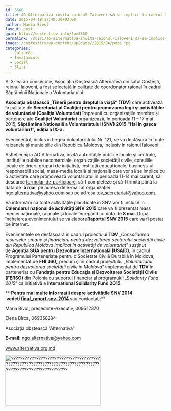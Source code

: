 ```yaml
---
id: 3560
title: AO Alternativa invită raionul Ialoveni să se implice în cadrul Săptămînii Naționale a Voluntariatului
date: 2015-04-18T17:40:30+03:00
author: Maria Bivol
layout: post
guid: http://costestitv.info/?p=3560
permalink: /stiri/ao-alternativa-invita-raionul-ialoveni-sa-se-implice-in-cadrul-saptaminii-nationale-a-voluntariatului/
image: /costestitv/wp-content/uploads//2015/04/poza.jpg
categories:
  - Cultură
  - Învățăminte
  - Social
  - Știri
---
```

Al 3-lea an consecutiv, Asociația Obștească Alternativa din satul Costești, raionul Ialoveni, a fost selectată în calitate de coordonator raional în cadrul Săptămînii Naționale a Voluntariatului.

**Asociaţia obştească „Tinerii pentru dreptul la viaţă” (TDV)** care activează în calitate de **Secretariat al Coaliţiei pentru promovarea legii şi activităţilor de voluntariat (Coaliţia Voluntariat)** împreună cu organizaţiile membre şi partenere ale **Coaliţiei Voluntariat** organizează, în perioada 11 – 17 mai 2015, **Săptămâna Națională a Voluntariatului (SNV) 2015 “Hai în gaşca voluntarilor!”,** **ediția a IX-a.**

Evenimentul, inclus în Legea Voluntariatului Nr. 121, se va desfăşura în toate raioanele şi municipiile din Republica Moldova, inclusiv în raionul Ialoveni.

Astfel echipa AO Alternativa, invită autorităţile publice locale şi centrale, instituţiile publice necomerciale, organizaţiile societăţii civile, consiliile locale de tineri, grupuri de inițiativă, instituții educaționale, business-ul responsabili social, mass-media locală si naţională care vor să se implice cu o activitate care promovează voluntariatul în perioada 11-14 mai curent, să descarce [formular-de-participare](/costestitv/wp-content/uploads//2015/04/formular-de-participare.docx), să-l completeze şi să-l trimită până la data de  **5 mai**, pe adresa de e-mail al organizației <ngo.alternativa@yahoo.com> sau pe adresa [tdv_secretariat@yahoo.com](https://tdvmoldova.wordpress.com/page/2/tdv_secretariat@yahoo.com).

Va informăm că toate activităţile planificate în SNV vor fi incluse în **Calendarul naţional de activităţi SNV 2015** care va fi prezentat mass mediei naţionale, raionale şi locale începând cu data de **8 mai**. După încheierea evenimentului se va elabora**Raportul SNV 2015** care va fi postat pe internet.

Evenimentele se desfăşoară în cadrul proiectului **TDV** „_Consolidarea resurselor umane_ _și financiare pentru dezvoltarea sectorului societății civile din Republica Moldova implicat în activități de voluntariat_” susţinut de **Agenţia SUA** **pentru Dezvoltare Internaţională (USAID)**, în cadrul Programului Parteneriate pentru o Societate Civilă Durabilă în Moldova, implementat de **FHI** **360,** precum şi în cadrul proiectului „_Voluntariatul pentru dezvoltarea societăţii civile in Moldova_” implementat de **TDV** în parteneriat cu **Fundaţia pentru Educaţia şi Dezvoltarea Societăţii Civile (FERSO)** din Polonia cu suportul financiar al programului „_Solidarity Fund 2015_” ca iniţiativă a **International Solidarity Fund 2015**.

** ****Pentru mai multe informaţii despre activitățile SNV 2014  vedeţi** [final_raport-snv-2014](/costestitv/wp-content/uploads//2015/04/final_raport-snv-2014.pdf)** sau contactaţi:**

Maria Bivol, președinte-executiv, 069512370

Elena Bîrca, 069358284

Asociaţia obştească ”Alternativa”

**E-mail:** <ngo.alternativa@yahoo.com>

www.alternativa.org.md

[<img class="alignleft size-medium wp-image-3564" src="/costestitv/wp-content/uploads//2015/04/volunteer-300x158.jpg" alt="???????????????????????????????????????????????????????????????????????????????????????????????????????????" width="300" height="158" srcset="http://costestitv.ddev.local/costestitv/wp-content/uploads//2015/04/volunteer-300x158.jpg 300w, http://costestitv.ddev.local/costestitv/wp-content/uploads//2015/04/volunteer.jpg 600w" sizes="(max-width: 300px) 100vw, 300px" />](/costestitv/wp-content/uploads//2015/04/volunteer.jpg)